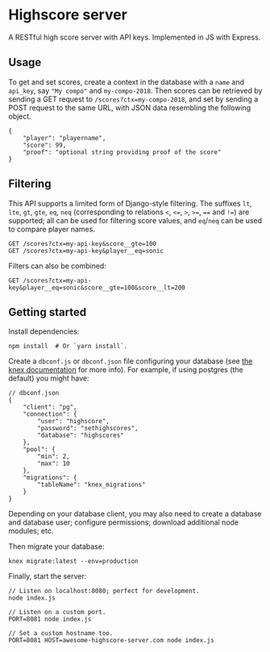 # Highscore server
A RESTful high score server with API keys. Implemented in JS with Express.


## Usage
To get and set scores, create a context in the database with a `name` and
`api_key`, say `"My compo"` and `my-compo-2018`. Then scores can be retrieved
by sending a GET request to `/scores?ctx=my-compo-2018`, and set by sending a
POST request to the same URL, with JSON data resembling the following object.

    {
        "player": "playername",
        "score": 99,
        "proof": "optional string providing proof of the score"
    }


## Filtering
This API supports a limited form of Django-style filtering. The suffixes
`lt`, `lte`, `gt`, `gte`, `eq`, `neq` (corresponding to relations `<`, `<=`,
`>`, `>=`, `==` and `!=`) are supported; all can be used for filtering score
values, and `eq`/`neq` can be used to compare player names.

    GET /scores?ctx=my-api-key&score__gte=100
    GET /scores?ctx=my-api-key&player__eq=sonic

Filters can also be combined:

    GET /scores?ctx=my-api-key&player__eq=sonic&score__gte=100&score__lt=200


## Getting started
Install dependencies:

    npm install  # Or `yarn install`.

Create a `dbconf.js` or `dbconf.json` file configuring your database (see [the
knex documentation](http://knexjs.org/#Installation-client) for more info). For
example, if using postgres (the default) you might have:

    // dbconf.json
    {
        "client": "pg",
        "connection": {
            "user": "highscore",
            "password": "sethighscores",
            "database": "highscores"
        },
        "pool": {
            "min": 2,
            "max": 10
        },
        "migrations": {
            "tableName": "knex_migrations"
        }
    }

Depending on your database client, you may also need to create a database and
database user; configure permissions; download additional node modules; etc.

Then migrate your database:

    knex migrate:latest --env=production

Finally, start the server:

    // Listen on localhost:8080; perfect for development.
    node index.js

    // Listen on a custom port.
    PORT=8081 node index.js

    // Set a custom hostname too.
    PORT=8081 HOST=awesome-highscore-server.com node index.js
